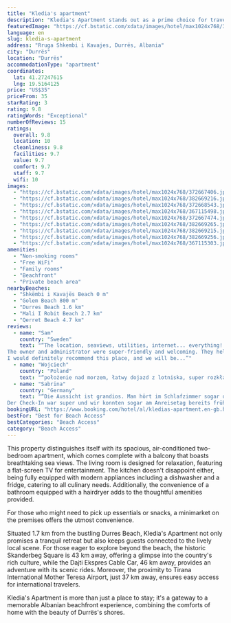 ```yaml
---
title: "Kledia's apartment"
description: "Kledia's Apartment stands out as a prime choice for travelers seeking a blend of comfort and convenience in Durrës."
featuredImage: "https://cf.bstatic.com/xdata/images/hotel/max1024x768/372667406.jpg?k=7870f593efd802a46703549f3434c998ade76a67915b3000a7dcb72291635937&o=&hp=1"
language: en
slug: kledia-s-apartment
address: "Rruga Shkembi i Kavajes, Durrës, Albania"
city: "Durrës"
location: "Durrës"
accommodationType: "apartment"
coordinates:
  lat: 41.27247615
  lng: 19.5164125
price: "US$35"
priceFrom: 35
starRating: 3
rating: 9.8
ratingWords: "Exceptional"
numberOfReviews: 15
ratings:
  overall: 9.8
  location: 10
  cleanliness: 9.8
  facilities: 9.7
  value: 9.7
  comfort: 9.7
  staff: 9.7
  wifi: 10
images:
  - "https://cf.bstatic.com/xdata/images/hotel/max1024x768/372667406.jpg?k=7870f593efd802a46703549f3434c998ade76a67915b3000a7dcb72291635937&o=&hp=1"
  - "https://cf.bstatic.com/xdata/images/hotel/max1024x768/382669216.jpg?k=d126d83e3dc49ad7cea9400f113cdae4dcc105056733ad10463aeb706fd8d863&o=&hp=1"
  - "https://cf.bstatic.com/xdata/images/hotel/max1024x768/372668543.jpg?k=876ebb892dea58e7b0a7583d19991e82cf185f55e88bb36054101b04aa234d16&o=&hp=1"
  - "https://cf.bstatic.com/xdata/images/hotel/max1024x768/367115498.jpg?k=00ecd369714ec780ed04551011af009e98cb04843b9a1e3f4af7f72913803529&o=&hp=1"
  - "https://cf.bstatic.com/xdata/images/hotel/max1024x768/372667474.jpg?k=a2dfc36e1f08c1d5685f572f887fe209417030f78dae9b04efc81034b62bb4e1&o=&hp=1"
  - "https://cf.bstatic.com/xdata/images/hotel/max1024x768/382669265.jpg?k=7d5d36576ea7d022a24c909343e698cc9f9473cc8ca4e0b7be705e268af7a255&o=&hp=1"
  - "https://cf.bstatic.com/xdata/images/hotel/max1024x768/382669215.jpg?k=a3cbfbc617c937fb88f1751a48083df86e671db6ed2a5f97adc89ac15ca77f74&o=&hp=1"
  - "https://cf.bstatic.com/xdata/images/hotel/max1024x768/382669256.jpg?k=de2f61affb574c77b3cb67d806af2c5aa845737628d415a1edd0053030338ec7&o=&hp=1"
  - "https://cf.bstatic.com/xdata/images/hotel/max1024x768/367115303.jpg?k=47f3de308034a942847b539528dff88b0baa39e5a21ff880fea30c16c811bd2c&o=&hp=1"
amenities:
  - "Non-smoking rooms"
  - "Free WiFi"
  - "Family rooms"
  - "Beachfront"
  - "Private beach area"
nearbyBeaches:
  - "Shkëmbi i Kavajës Beach 0 m"
  - "Golem Beach 800 m"
  - "Durres Beach 1.6 km"
  - "Mali I Robit Beach 2.7 km"
  - "Qerret Beach 4.7 km"
reviews:
  - name: "Sam"
    country: "Sweden"
    text: "“The location, seaviews, utilities, internet... everything!
The owner and administrator were super-friendly and welcoming. They helped us a lot, from the moment we arrived until we left.
I would definitely recommend this place, and we will be...”"
  - name: "Wojciech"
    country: "Poland"
    text: "“położenie nad morzem, łatwy dojazd z lotniska, super rozkład i dobre wyposażenie, wspaniały widok z balkonów (dwóch) zdecydowanie polecam dla 2 par. Fajny sklep spożywczy w tym samym obiekcie, no a restauracji mnogość. Pogoda w październiku - jak...”"
  - name: "Sabrina"
    country: "Germany"
    text: "“Die Aussicht ist grandios. Man hört im Schlafzimmer sogar das Meeresrauschen.
Der Check-In war super und wir konnten sogar am Anreisetag bereits früher in die Wohnung. Besonders zu erwähnen ist die super Betreuung. Jedes Anliegen wurde sofort...”"
bookingURL: "https://www.booking.com/hotel/al/kledias-apartment.en-gb.html?aid=8035640"
bestFor: "Best for Beach Access"
bestCategories: "Beach Access"
category: "Beach Access"
---
```


This property distinguishes itself with its spacious, air-conditioned two-bedroom apartment, which comes complete with a balcony that boasts breathtaking sea views. The living room is designed for relaxation, featuring a flat-screen TV for entertainment. The kitchen doesn't disappoint either, being fully equipped with modern appliances including a dishwasher and a fridge, catering to all culinary needs. Additionally, the convenience of a bathroom equipped with a hairdryer adds to the thoughtful amenities provided.

For those who might need to pick up essentials or snacks, a minimarket on the premises offers the utmost convenience. 

Situated 1.7 km from the bustling Durres Beach, Kledia's Apartment not only promises a tranquil retreat but also keeps guests connected to the lively local scene. For those eager to explore beyond the beach, the historic Skanderbeg Square is 43 km away, offering a glimpse into the country's rich culture, while the Dajti Ekspres Cable Car, 46 km away, provides an adventure with its scenic rides. Moreover, the proximity to Tirana International Mother Teresa Airport, just 37 km away, ensures easy access for international travelers.

Kledia's Apartment is more than just a place to stay; it's a gateway to a memorable Albanian beachfront experience, combining the comforts of home with the beauty of Durrës's shores.